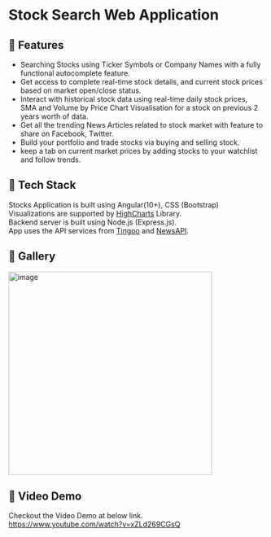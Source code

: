 # Stock Search Web Application

## :pushpin: Features
* Searching Stocks using Ticker Symbols or Company Names with a fully functional autocomplete feature.<br/>
* Get access to complete real-time stock details, and current stock prices based on market open/close status. <br/>
* Interact with historical stock data using real-time daily stock prices, SMA and Volume by Price Chart Visualisation for a stock on previous 2 years worth of data.<br/>
* Get all the trending News Articles related to stock market with feature to share on Facebook, Twitter.<br/>
* Build your portfolio and trade stocks via buying and selling stock.<br/>
* keep a tab on current market prices by adding stocks to your watchlist and follow trends.<br/>

## :pushpin: Tech Stack

Stocks Application is built using Angular(10+), CSS (Bootstrap)<br/>
Visualizations are supported by [HighCharts](https://www.highcharts.com/) Library. <br/>
Backend server is built using Node.js (Express.js). <br/>
App uses the API services from [Tingoo](https://api.tiingo.com/) and [NewsAPI](https://newsapi.org/). <br/>

## :pushpin: Gallery
<img width="400" alt="image" src="https://user-images.githubusercontent.com/65870621/113939252-9b459900-97b0-11eb-9f3b-7d216af747eb.png"> 



## :pushpin: Video Demo
Checkout the Video Demo at below link.<br/>
https://www.youtube.com/watch?v=xZLd269CGsQ
